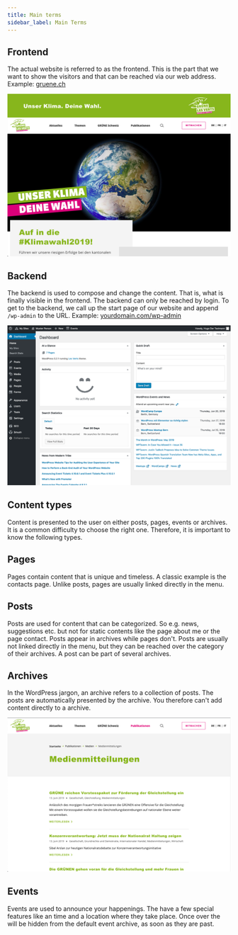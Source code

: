 ```yaml
---
title: Main terms
sidebar_label: Main Terms
---
```


## Frontend
The actual website is referred to as the frontend. This is the part that we 
want to show the visitors and that can be reached via our web address. 
Example: [gruene.ch](https://gruene.ch)

![screenshot of the frontend](assets/frontend.png)

## Backend
The backend is used to compose and change the content. That is, what is 
finally visible in the frontend. The backend can only be reached by login. To 
get to the backend, we call up the start page of our website and append 
`/wp-admin` to the URL. Example: 
[yourdomain.com/wp-admin](https://yourdomain.com/wp-admin)

![screenshot of the backend](assets/backend.png)

## Content types
Content is presented to the user on either posts, pages, events or archives. 
It is a common difficulty to choose the right one. Therefore, it is important 
to know the following types.

## Pages
Pages contain content that is unique and timeless. A classic example is the 
contacts page. Unlike posts, pages are usually linked directly in the
menu.

## Posts
Posts are used for content that can be categorized. So e.g. news, suggestions
etc. but not for static contents like the page about me or the page contact. 
Posts appear in archives while pages don't. Posts are usually not linked 
directly in the menu, but they can be reached over the category of their 
archives. A post can be part of several archives.

## Archives
In the WordPress jargon, an archive refers to a collection of posts. The 
posts are automatically presented by the archive. You therefore can't add 
content directly to a archive.

![screenshot of an archive](assets/archive.png)

## Events
Events are used to announce your happenings. The have a few special features 
like an time and a location where they take place. Once over the will be hidden 
from the default event archive, as soon as they are past.
